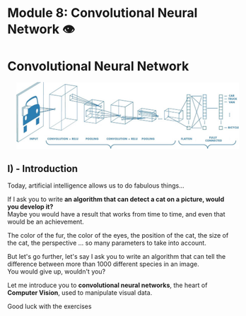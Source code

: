 # Module 8: Convolutional Neural Network :eye:

# Convolutional Neural Network

<div>
    <center>
    <img src="./assets/full_model.png" width="600" style="padding-left: 20px;"/>
    </center>
</div>

## I) - Introduction

Today, artificial intelligence allows us to do fabulous things...

If I ask you to write **an algorithm that can detect a cat on a picture, would you develop it?**\
Maybe you would have a result that works from time to time, and even that would be an achievement.

The color of the fur, the color of the eyes, the position of the cat, the size of the cat, the perspective ... so many parameters to take into account.

But let's go further, let's say I ask you to write an algorithm that can tell the difference between more than 1000 different species in an image.\
You would give up, wouldn't you?

Let me introduce you to **convolutional neural networks**, the heart of **Computer Vision**, used to manipulate visual data.

Good luck with the exercises